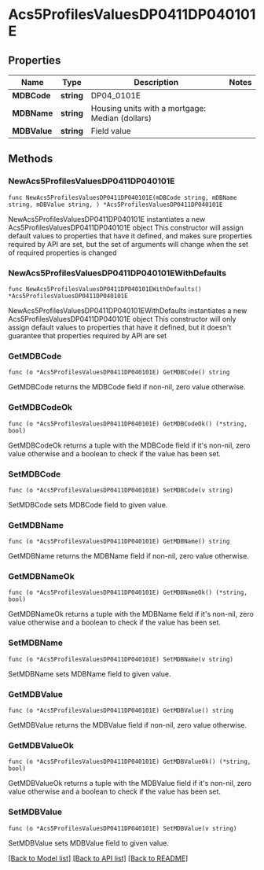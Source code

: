 # Acs5ProfilesValuesDP0411DP040101E

## Properties

Name | Type | Description | Notes
------------ | ------------- | ------------- | -------------
**MDBCode** | **string** | DP04_0101E | 
**MDBName** | **string** | Housing units with a mortgage: Median (dollars) | 
**MDBValue** | **string** | Field value | 

## Methods

### NewAcs5ProfilesValuesDP0411DP040101E

`func NewAcs5ProfilesValuesDP0411DP040101E(mDBCode string, mDBName string, mDBValue string, ) *Acs5ProfilesValuesDP0411DP040101E`

NewAcs5ProfilesValuesDP0411DP040101E instantiates a new Acs5ProfilesValuesDP0411DP040101E object
This constructor will assign default values to properties that have it defined,
and makes sure properties required by API are set, but the set of arguments
will change when the set of required properties is changed

### NewAcs5ProfilesValuesDP0411DP040101EWithDefaults

`func NewAcs5ProfilesValuesDP0411DP040101EWithDefaults() *Acs5ProfilesValuesDP0411DP040101E`

NewAcs5ProfilesValuesDP0411DP040101EWithDefaults instantiates a new Acs5ProfilesValuesDP0411DP040101E object
This constructor will only assign default values to properties that have it defined,
but it doesn't guarantee that properties required by API are set

### GetMDBCode

`func (o *Acs5ProfilesValuesDP0411DP040101E) GetMDBCode() string`

GetMDBCode returns the MDBCode field if non-nil, zero value otherwise.

### GetMDBCodeOk

`func (o *Acs5ProfilesValuesDP0411DP040101E) GetMDBCodeOk() (*string, bool)`

GetMDBCodeOk returns a tuple with the MDBCode field if it's non-nil, zero value otherwise
and a boolean to check if the value has been set.

### SetMDBCode

`func (o *Acs5ProfilesValuesDP0411DP040101E) SetMDBCode(v string)`

SetMDBCode sets MDBCode field to given value.


### GetMDBName

`func (o *Acs5ProfilesValuesDP0411DP040101E) GetMDBName() string`

GetMDBName returns the MDBName field if non-nil, zero value otherwise.

### GetMDBNameOk

`func (o *Acs5ProfilesValuesDP0411DP040101E) GetMDBNameOk() (*string, bool)`

GetMDBNameOk returns a tuple with the MDBName field if it's non-nil, zero value otherwise
and a boolean to check if the value has been set.

### SetMDBName

`func (o *Acs5ProfilesValuesDP0411DP040101E) SetMDBName(v string)`

SetMDBName sets MDBName field to given value.


### GetMDBValue

`func (o *Acs5ProfilesValuesDP0411DP040101E) GetMDBValue() string`

GetMDBValue returns the MDBValue field if non-nil, zero value otherwise.

### GetMDBValueOk

`func (o *Acs5ProfilesValuesDP0411DP040101E) GetMDBValueOk() (*string, bool)`

GetMDBValueOk returns a tuple with the MDBValue field if it's non-nil, zero value otherwise
and a boolean to check if the value has been set.

### SetMDBValue

`func (o *Acs5ProfilesValuesDP0411DP040101E) SetMDBValue(v string)`

SetMDBValue sets MDBValue field to given value.



[[Back to Model list]](../README.md#documentation-for-models) [[Back to API list]](../README.md#documentation-for-api-endpoints) [[Back to README]](../README.md)


